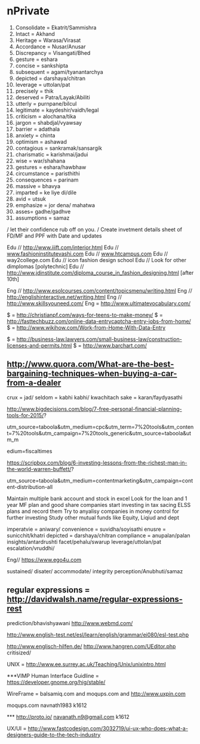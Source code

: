 # nPrivate

1. Consolidate = Ekatrit/Sammishra
2. Intact = Akhand
3. Heritage = Warasa/Virasat
4. Accordance = Nusar/Anusar
5. Discrepancy = Visangati/Bhed
6. gesture = eshara
7. concise = sankshipta
8. subsequent = agami/tyanantarchya
9. depicted = darshaya/chitran
10. leverage = uttolan/pat
11. precisely = thik
12. deserved = Patra/Layak/Abiliti
13. utterly = purnpane/bilcul
14. legitimate = kaydeshir/vaidh/legal
15. criticism = alochana/tika
16. jargon = shabdjal/vyawsay
17. barrier = adathala
18. anxiety = chinta
19. optimism = ashawad
20. contagious = sankramak/sansargik
21. charismatic = karishmai/jadui
22. wise = war/shahana
23. gestures = eshara/hawbhaw
24. circumstance = paristhithi
25. consequences = parinam
26. massive = bhavya
27. imparted = ke liye di/dile
28. avid = utsuk
29. emphasize = jor dena/ mahatwa
30. asses= gadhe/gadhve
31. assumptions = samaz

/ let their confidence rub off on you.
/ Create invetment details sheet of FD/MF and PPF with Date and updates

Edu // http://www.iiift.com/interior.html
Edu // www.fashioninstitutevashi.com
Edu // www.htcampus.com
Edu // way2college.com
Edu // icon fashion design school
Edu // Look for other dimplomas [polytechnic]
Edu // http://www.jdinstitute.com/diploma_course_in_fashion_designing.html [after 10th]

Eng // http://www.esolcourses.com/content/topicsmenu/writing.html
Eng // http://englishinteractive.net/writing.html
Eng // http://www.skillsyouneed.com/
Eng = http://www.ultimatevocabulary.com/


$ = http://christianpf.com/ways-for-teens-to-make-money/
$ = http://fasttechbuzz.com/online-data-entrycaptcha-entry-jobs-from-home/
$ = http://www.wikihow.com/Work-from-Home-With-Data-Entry

$ = http://business-law.lawyers.com/small-business-law/construction-licenses-and-permits.html
$ = http://www.barchart.com/

http://www.quora.com/What-are-the-best-bargaining-techniques-when-buying-a-car-from-a-dealer
---------------------------------------------
crux = jad/
seldom = kabhi kabhi/ kwachitach
sake = karan/faydyasathi

http://www.bigdecisions.com/blog/7-free-personal-financial-planning-tools-for-2015/?

utm_source=taboola&utm_medium=cpc&utm_term=7%20tools&utm_content=7%20tools&utm_campaign=7%20tools_generic&utm_source=taboola&utm_m

edium=fiscaltimes

https://scripbox.com/blog/6-investing-lessons-from-the-richest-man-in-the-world-warren-buffett/?

utm_source=taboola&utm_medium=contentmarketing&utm_campaign=content-distribution-all

Maintain multiple bank account and stock in excel
Look for the loan and 1 year MF plan and good share companies
start investing in tax sacing ELSS plans and record them
Try to anyalisy companies in money control for further investing
Study other mutual funds like Equity, Liqiud and dept

imperatvie = aniwary/
convenience = suvidha/soyisathi
enusre = sunicchit/khatri
depicted = darshaya/chitran
compliance = anupalan/palan
insights/antardrushti
facet/pehalu/swarup
leverage/uttolan/pat
escalation/vruddhi/

Eng// https://www.ego4u.com

sustained/
disater/
accommodate/
integrity
perception/Anubhuti/samaz

regular expressions = http://davidwalsh.name/regular-expressions-rest
-------------------------------------------
prediction/bhavishyawani
http://www.webmd.com/

http://www.english-test.net/esl/learn/english/grammar/ei080/esl-test.php

http://www.englisch-hilfen.de/
http://www.hangren.com/UEditor.php
critisized/

UNIX = http://www.ee.surrey.ac.uk/Teaching/Unix/unixintro.html


***VIMP Human Interface Guidline = https://developer.gnome.org/hig/stable/

WireFrame = balsamiq.com and moqups.com and http://www.uxpin.com

moqups.com
navnath1983
k1612

*** http://proto.io/
navanath.n9@gmail.com
k1612


UX/UI = http://www.fastcodesign.com/3032719/ui-ux-who-does-what-a-designers-guide-to-the-tech-industry
